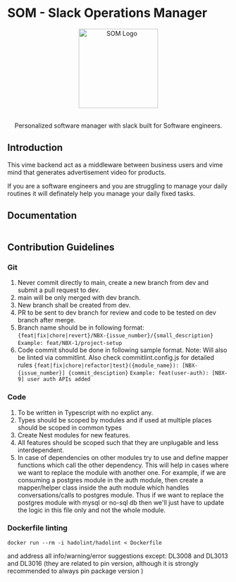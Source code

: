 # SOM - Slack Operations Manager

<p align="center">
  <a href="https://github.com/dharmendrasha/SOM" target="blank">
  <img src="https://cdn.iconscout.com/icon/premium/png-256-thumb/applicant-1874716-1591030.png" width="180" alt="SOM Logo" />
  </a>
</p>

[circleci-image]: https://oxolo.com
[circleci-url]: https://circleci.com/gh/nestjs/nest

<p align="center">
  <br/>
  Personalized software manager with slack built for Software engineers.
</p>

## Introduction

This vime backend act as a middleware between business users and vime mind that generates advertisement video for products.

If you are a software engineers and you are struggling to manage your daily routines it will definately help you manage your daily fixed tasks.

## Documentation

```
```

## Contribution Guidelines

### Git

1. Never commit directly to main, create a new branch from dev and submit a pull request to dev.
2. main will be only merged with dev branch.
3. New branch shall be created from dev.
4. PR to be sent to dev branch for review and code to be tested on dev branch after merge.
5. Branch name should be in following format:
   `{feat|fix|chore|revert}/NBX-{issue_number}/{small_description}`
   `Example: feat/NBX-1/project-setup`
6. Code commit should be done in following sample format. Note: Will also be linted via commitlint. Also check commitlint.config.js for detailed rules
   `{feat|fix|chore|refactor|test}({module_name}): [NBX-{issue_number}] {commit_desciption}`
   `Example: feat(user-auth): [NBX-9] user auth APIs added`

### Code

1. To be written in Typescript with no explict any.
2. Types should be scoped by modules and if used at multiple places should be scoped in common types
3. Create Nest modules for new features.
4. All features should be scoped such that they are unplugable and less interdependent.
5. In case of dependencies on other modules try to use and define mapper functions which call the other dependency. This will help in cases where we want to replace the module with another one. For example, if we are consuming a postgres module in the auth module, then create a mapper/helper class inside the auth module which handles conversations/calls to postgres module. Thus if we want to replace the postgres module with mysql or no-sql db then we'll just have to update the logic in this file only and not the whole module.

### Dockerfile linting

```shell
docker run --rm -i hadolint/hadolint < Dockerfile
```

and address all info/warning/error suggestions except: DL3008 and DL3013 and DL3016 (they are related to pin version, although it is strongly recommended to always pin package version )


<!-- Security scan triggered at 2025-09-01 23:08:28 -->

<!-- Security scan triggered at 2025-09-01 23:11:54 -->

<!-- Security scan triggered at 2025-09-02 00:09:15 -->